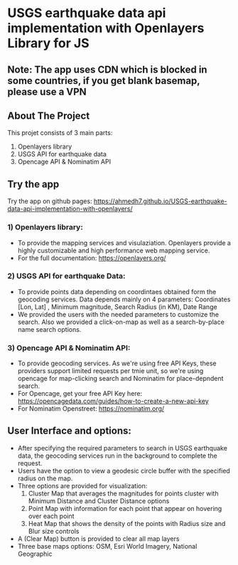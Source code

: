 # USGS earthquake data api implementation with Openlayers Library for JS
## Note: The app uses CDN which is blocked in some countries, if you get blank basemap, please use a VPN
## About The Project
This projet consists of 3 main parts:
1) Openlayers library
2) USGS API for earthquake data
3) Opencage API & Nominatim API

## Try the app
Try the app on github pages: https://ahmedh7.github.io/USGS-earthquake-data-api-implementation-with-openlayers/

### 1) Openlayers library:
- To provide the mapping services and visulaziation. Openlayers provide a highly customizable and high performance web mapping service.
- For the full documentation: https://openlayers.org/


### 2) USGS API for earthquake Data:
- To provide points data depending on coordintaes obtained form the geocoding services. Data depends mainly on 4 parameters: Coordinates [Lon, Lat] , Minimum magnitude, Search Radius (in KM), Date Range
- We provided the users with the needed parameters to customize the search. Also we provided a click-on-map as well as a search-by-place name search options.

### 3) Opencage API & Nominatim API:
- To provide geocoding services. As we're using free API Keys, these providers support limited requests per tmie unit, so we're using opencage for map-clicking search and Nominatim for place-depndent search. 
- For Opencage, get your free API Key here: https://opencagedata.com/guides/how-to-create-a-new-api-key
- For Nominatim Openstreet: https://nominatim.org/

## User Interface and options: 
- After specifying the required parameters to search in USGS earthquake data, the geocoding services run in the background to complete the request.
- Users have the option to view a geodesic circle buffer with the specified radius on the map.
- Three options are provided for visualization:
    1) Cluster Map that averages the magnitudes for points cluster with Minimum Distance and Cluster Distance options
    2) Point Map with information for each point that appear on hovering over each point
    3) Heat Map that shows the density of the points with Radius size and Blur size controls
- A (Clear Map) button is provided to clear all map layers
- Three base maps options: OSM, Esri World Imagery, National Geographic

